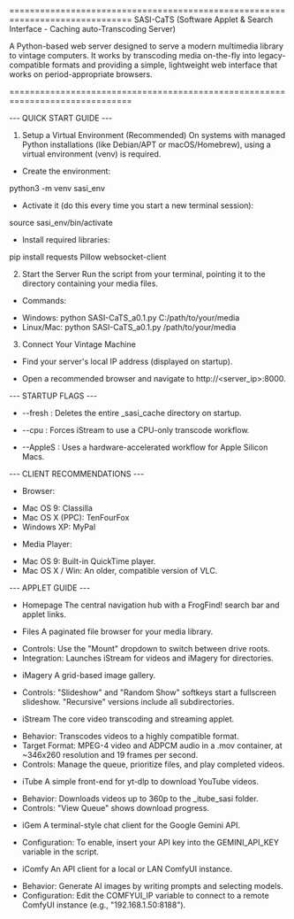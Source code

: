 ==============================================================================
SASI-CaTS (Software Applet & Search Interface - Caching auto-Transcoding Server)

A Python-based web server designed to serve a modern multimedia library to
vintage computers. It works by transcoding media on-the-fly into legacy-
compatible formats and providing a simple, lightweight web interface that
works on period-appropriate browsers.

==============================================================================

--- QUICK START GUIDE ---
1. Setup a Virtual Environment (Recommended)
On systems with managed Python installations (like Debian/APT or
macOS/Homebrew), using a virtual environment (venv) is required.

* Create the environment:

python3 -m venv sasi_env

* Activate it (do this every time you start a new terminal session):

source sasi_env/bin/activate

* Install required libraries:

pip install requests Pillow websocket-client

2. Start the Server
Run the script from your terminal, pointing it to the directory
containing your media files.

* Commands:
- Windows: python SASI-CaTS_a0.1.py C:/path/to/your/media
- Linux/Mac: python SASI-CaTS_a0.1.py /path/to/your/media

3. Connect Your Vintage Machine

* Find your server's local IP address (displayed on startup).

* Open a recommended browser and navigate to http://<server_ip>:8000.

--- STARTUP FLAGS ---
* --fresh : Deletes the entire _sasi_cache directory on startup.

* --cpu : Forces iStream to use a CPU-only transcode workflow.

* --AppleS : Uses a hardware-accelerated workflow for Apple Silicon Macs.

--- CLIENT RECOMMENDATIONS ---
* Browser:
- Mac OS 9: Classilla
- Mac OS X (PPC): TenFourFox
- Windows XP: MyPal
* Media Player:
- Mac OS 9: Built-in QuickTime player.
- Mac OS X / Win: An older, compatible version of VLC.

--- APPLET GUIDE ---
* Homepage
The central navigation hub with a FrogFind! search bar and applet links.

* Files
A paginated file browser for your media library.
- Controls: Use the "Mount" dropdown to switch between drive roots.
- Integration: Launches iStream for videos and iMagery for directories.

* iMagery
A grid-based image gallery.
- Controls: "Slideshow" and "Random Show" softkeys start a fullscreen
slideshow. "Recursive" versions include all subdirectories.

* iStream
The core video transcoding and streaming applet.
- Behavior: Transcodes videos to a highly compatible format.
- Target Format: MPEG-4 video and ADPCM audio in a .mov container,
at ~346x260 resolution and 19 frames per second.
- Controls: Manage the queue, prioritize files, and play completed videos.

* iTube
A simple front-end for yt-dlp to download YouTube videos.
- Behavior: Downloads videos up to 360p to the _itube_sasi folder.
- Controls: "View Queue" shows download progress.

* iGem
A terminal-style chat client for the Google Gemini API.
- Configuration: To enable, insert your API key into the
GEMINI_API_KEY variable in the script.

* iComfy
An API client for a local or LAN ComfyUI instance.
- Behavior: Generate AI images by writing prompts and selecting models.
- Configuration: Edit the COMFYUI_IP variable to connect to a remote
ComfyUI instance (e.g., "192.168.1.50:8188").

